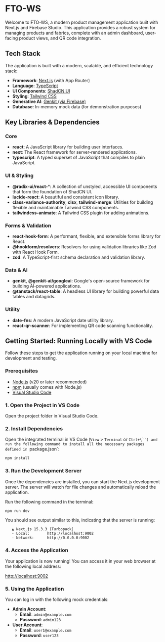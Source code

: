 # FTO-WS

Welcome to FTO-WS, a modern product management application built with Next.js and Firebase Studio. This application provides a robust system for managing products and fabrics, complete with an admin dashboard, user-facing product views, and QR code integration.

## Tech Stack

The application is built with a modern, scalable, and efficient technology stack:

- **Framework**: [Next.js](https://nextjs.org/) (with App Router)
- **Language**: [TypeScript](https://www.typescriptlang.org/)
- **UI Components**: [ShadCN UI](https://ui.shadcn.com/)
- **Styling**: [Tailwind CSS](https://tailwindcss.com/)
- **Generative AI**: [Genkit (via Firebase)](https://firebase.google.com/docs/genkit)
- **Database**: In-memory mock data (for demonstration purposes)

## Key Libraries & Dependencies

### Core
- **react**: A JavaScript library for building user interfaces.
- **next**: The React framework for server-rendered applications.
- **typescript**: A typed superset of JavaScript that compiles to plain JavaScript.

### UI & Styling
- **@radix-ui/react-***: A collection of unstyled, accessible UI components that form the foundation of ShadCN UI.
- **lucide-react**: A beautiful and consistent icon library.
- **class-variance-authority**, **clsx**, **tailwind-merge**: Utilities for building flexible and maintainable Tailwind CSS components.
- **tailwindcss-animate**: A Tailwind CSS plugin for adding animations.

### Forms & Validation
- **react-hook-form**: A performant, flexible, and extensible forms library for React.
- **@hookform/resolvers**: Resolvers for using validation libraries like Zod with React Hook Form.
- **zod**: A TypeScript-first schema declaration and validation library.

### Data & AI
- **genkit**, **@genkit-ai/googleai**: Google's open-source framework for building AI-powered applications.
- **@tanstack/react-table**: A headless UI library for building powerful data tables and datagrids.

### Utility
- **date-fns**: A modern JavaScript date utility library.
- **react-qr-scanner**: For implementing QR code scanning functionality.

## Getting Started: Running Locally with VS Code

Follow these steps to get the application running on your local machine for development and testing.

### Prerequisites

- [Node.js](https://nodejs.org/) (v20 or later recommended)
- [npm](https://www.npmjs.com/) (usually comes with Node.js)
- [Visual Studio Code](https://code.visualstudio.com/)

### 1. Open the Project in VS Code

Open the project folder in Visual Studio Code.

### 2. Install Dependencies

Open the integrated terminal in VS Code (`View` > `Terminal` or `Ctrl+\``) and run the following command to install all the necessary packages defined in `package.json`:

```bash
npm install
```

### 3. Run the Development Server

Once the dependencies are installed, you can start the Next.js development server. The server will watch for file changes and automatically reload the application.

Run the following command in the terminal:

```bash
npm run dev
```

You should see output similar to this, indicating that the server is running:

```
   ▲ Next.js 15.3.3 (Turbopack)
   - Local:        http://localhost:9002
   - Network:      http://0.0.0.0:9002
```

### 4. Access the Application

Your application is now running! You can access it in your web browser at the following local address:

[http://localhost:9002](http://localhost:9002)

### 5. Using the Application

You can log in with the following mock credentials:

- **Admin Account**:
  - **Email**: `admin@example.com`
  - **Password**: `admin123`
- **User Account**:
  - **Email**: `user1@example.com`
  - **Password**: `user123`
